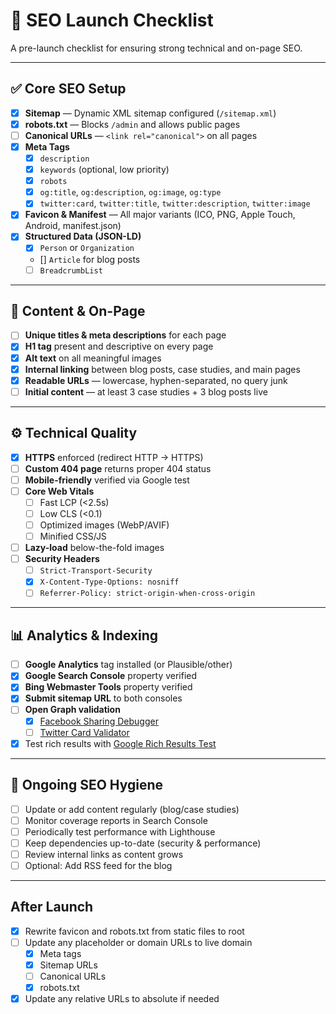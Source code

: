# 🚀 SEO Launch Checklist

A pre-launch checklist for ensuring strong technical and on-page SEO.

---

## ✅ Core SEO Setup

- [x] **Sitemap** — Dynamic XML sitemap configured (`/sitemap.xml`)
- [x] **robots.txt** — Blocks `/admin` and allows public pages
- [ ] **Canonical URLs** — `<link rel="canonical">` on all pages
- [x] **Meta Tags**
  - [x] `description`
  - [x] `keywords` (optional, low priority)
  - [x] `robots`
  - [x] `og:title`, `og:description`, `og:image`, `og:type`
  - [x] `twitter:card`, `twitter:title`, `twitter:description`, `twitter:image`
- [x] **Favicon & Manifest** — All major variants (ICO, PNG, Apple Touch, Android, manifest.json)
- [x] **Structured Data (JSON-LD)**
  - [x] `Person` or `Organization`
  - [] `Article` for blog posts
  - [ ] `BreadcrumbList`

---

## 📄 Content & On-Page

- [ ] **Unique titles & meta descriptions** for each page
- [x] **H1 tag** present and descriptive on every page
- [x] **Alt text** on all meaningful images
- [x] **Internal linking** between blog posts, case studies, and main pages
- [x] **Readable URLs** — lowercase, hyphen-separated, no query junk
- [ ] **Initial content** — at least 3 case studies + 3 blog posts live

---

## ⚙️ Technical Quality

- [x] **HTTPS** enforced (redirect HTTP → HTTPS)
- [ ] **Custom 404 page** returns proper 404 status
- [ ] **Mobile-friendly** verified via Google test
- [ ] **Core Web Vitals**
  - [ ] Fast LCP (<2.5s)
  - [ ] Low CLS (<0.1)
  - [ ] Optimized images (WebP/AVIF)
  - [ ] Minified CSS/JS
- [ ] **Lazy-load** below-the-fold images
- [ ] **Security Headers**
  - [ ] `Strict-Transport-Security`
  - [x] `X-Content-Type-Options: nosniff`
  - [ ] `Referrer-Policy: strict-origin-when-cross-origin`

---

## 📊 Analytics & Indexing

- [ ] **Google Analytics** tag installed (or Plausible/other)
- [x] **Google Search Console** property verified
- [x] **Bing Webmaster Tools** property verified
- [x] **Submit sitemap URL** to both consoles
- [ ] **Open Graph validation**
  - [x] [Facebook Sharing Debugger](https://developers.facebook.com/tools/debug/)
  - [ ] [Twitter Card Validator](https://cards-dev.twitter.com/validator)
- [x] Test rich results with [Google Rich Results Test](https://search.google.com/test/rich-results)

---

## 🌱 Ongoing SEO Hygiene

- [ ] Update or add content regularly (blog/case studies)
- [ ] Monitor coverage reports in Search Console
- [ ] Periodically test performance with Lighthouse
- [ ] Keep dependencies up-to-date (security & performance)
- [ ] Review internal links as content grows
- [ ] Optional: Add RSS feed for the blog

---

## After Launch

- [x] Rewrite favicon and robots.txt from static files to root
- [ ] Update any placeholder or domain URLs to live domain
  - [x] Meta tags
  - [x] Sitemap URLs
  - [ ] Canonical URLs
  - [x] robots.txt
- [x] Update any relative URLs to absolute if needed

